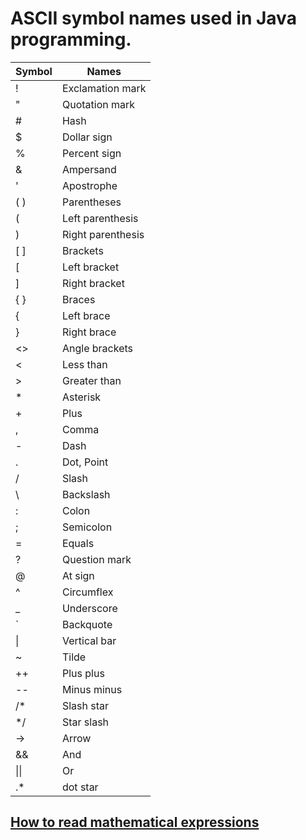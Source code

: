 # ASCII symbol names used in Java programming.

| Symbol | Names |
| --- | --- |
|  ! |  Exclamation mark |
| " |	Quotation mark|
| # 	| Hash|
| $ 	|Dollar sign|
| % |	Percent sign|
| & |	Ampersand|
| ' |	Apostrophe|
| ( ) |	Parentheses|
| ( | Left parenthesis|
|) 	| Right parenthesis |
|[ ] |	Brackets |
|[  |Left bracket |
|] |	 Right bracket|
|{ } |	Braces|
|{ |	Left brace |
| }| 	Right brace|
|<>|	Angle brackets 	|
|< | Less  than|
|> |Greater than| 
|* |	Asterisk|
|+ |	Plus|
|, |	Comma|
|- |	Dash|
| . |	Dot, Point|
| / |	Slash|
|\ |	Backslash|
| :| 	Colon|
| ; |	Semicolon|
| = |	Equals|
| ? |	Question mark|
| @ |	At sign|
| ^ |	Circumflex|
| _ |	Underscore|
| \` |	Backquote|
| \| |	Vertical bar|
| ~ |	Tilde|
| ++ |Plus plus|
|--| Minus minus|
| /* |	Slash star|
| */ |	Star slash|
| -> |	Arrow|
| &&| 	And|
| \|\|  |	Or |
| .* | dot star|

## [How to read mathematical expressions](math-ex.md)

